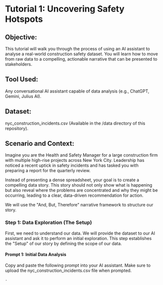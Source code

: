 # Tutorial 1: Uncovering Safety Hotspots
## Objective: 
This tutorial will walk you through the process of using an AI assistant to analyse a real-world construction safety dataset. You will learn how to move from raw data to a compelling, actionable narrative that can be presented to stakeholders.

## Tool Used: 
Any conversational AI assistant capable of data analysis (e.g., ChatGPT, Gemini, Julius AI).

## Dataset: 
nyc_construction_incidents.csv (Available in the /data directory of this repository).

## Scenario and Context:
Imagine you are the Health and Safety Manager for a large construction firm with multiple high-rise projects across New York City. Leadership has noticed a recent uptick in safety incidents and has tasked you with preparing a report for the quarterly review.

Instead of presenting a dense spreadsheet, your goal is to create a compelling data story. This story should not only show what is happening but also reveal where the problems are concentrated and why they might be occurring, leading to a clear, data-driven recommendation for action.

We will use the "And, But, Therefore" narrative framework to structure our story.

### Step 1: Data Exploration (The Setup)
First, we need to understand our data. We will provide the dataset to our AI assistant and ask it to perform an initial exploration. This step establishes the "Setup" of our story by defining the scope of our data.

#### Prompt 1: Initial Data Analysis
Copy and paste the following prompt into your AI assistant. Make sure to upload the nyc_construction_incidents.csv file when prompted.

```markdown
.
```
